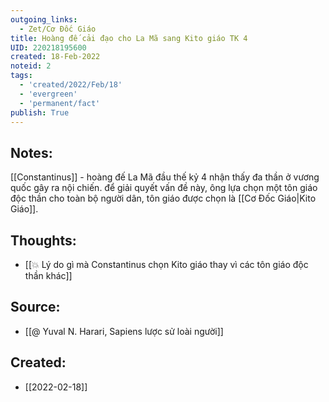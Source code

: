 ```yaml
---
outgoing_links:
  - Zet/Cơ Đốc Giáo
title: Hoàng đế cải đạo cho La Mã sang Kito giáo TK 4
UID: 220218195600
created: 18-Feb-2022
noteid: 2
tags:
  - 'created/2022/Feb/18'
  - 'evergreen'
  - 'permanent/fact'
publish: True
---
```

## Notes:
[[Constantinus]] - hoàng đế La Mã đầu thế kỷ 4 nhận thấy đa thần ở vương quốc gây ra nội chiến. để giải quyết vấn đề này, ông lựa chọn một tôn giáo độc thần cho toàn bộ người dân, tôn giáo được chọn là [[Cơ Đốc Giáo|Kito Giáo]].

## Thoughts:
- [[💥 Lý do gì mà Constantinus chọn Kito giáo thay vì các tôn giáo độc thần khác]]

## Source:
- [[@ Yuval N. Harari, Sapiens lược sử loài người]]



## Created:
- [[2022-02-18]]

